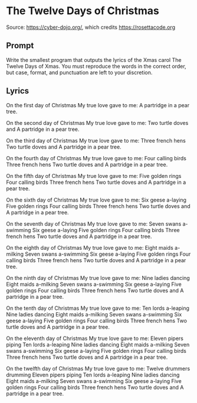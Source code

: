 # The Twelve Days of Christmas

Source: https://cyber-dojo.org/, which credits https://rosettacode.org

## Prompt

Write the smallest program that outputs the lyrics of the Xmas carol The Twelve Days of Xmas.
You must reproduce the words in the correct order, but case, format, and punctuation are left to your discretion.

## Lyrics

On the first day of Christmas
My true love gave to me:
A partridge in a pear tree.

On the second day of Christmas
My true love gave to me:
Two turtle doves and
A partridge in a pear tree.

On the third day of Christmas
My true love gave to me:
Three french hens
Two turtle doves and
A partridge in a pear tree.

On the fourth day of Christmas
My true love gave to me:
Four calling birds
Three french hens
Two turtle doves and
A partridge in a pear tree.

On the fifth day of Christmas
My true love gave to me:
Five golden rings
Four calling birds
Three french hens
Two turtle doves and
A partridge in a pear tree.

On the sixth day of Christmas
My true love gave to me:
Six geese a-laying
Five golden rings
Four calling birds
Three french hens
Two turtle doves and
A partridge in a pear tree.

On the seventh day of Christmas
My true love gave to me:
Seven swans a-swimming
Six geese a-laying
Five golden rings
Four calling birds
Three french hens
Two turtle doves and
A partridge in a pear tree.

On the eighth day of Christmas
My true love gave to me:
Eight maids a-milking
Seven swans a-swimming
Six geese a-laying
Five golden rings
Four calling birds
Three french hens
Two turtle doves and
A partridge in a pear tree.

On the ninth day of Christmas
My true love gave to me:
Nine ladies dancing
Eight maids a-milking
Seven swans a-swimming
Six geese a-laying
Five golden rings
Four calling birds
Three french hens
Two turtle doves and
A partridge in a pear tree.

On the tenth day of Christmas
My true love gave to me:
Ten lords a-leaping
Nine ladies dancing
Eight maids a-milking
Seven swans a-swimming
Six geese a-laying
Five golden rings
Four calling birds
Three french hens
Two turtle doves and
A partridge in a pear tree.

On the eleventh day of Christmas
My true love gave to me:
Eleven pipers piping
Ten lords a-leaping
Nine ladies dancing
Eight maids a-milking
Seven swans a-swimming
Six geese a-laying
Five golden rings
Four calling birds
Three french hens
Two turtle doves and
A partridge in a pear tree.

On the twelfth day of Christmas
My true love gave to me:
Twelve drummers drumming
Eleven pipers piping
Ten lords a-leaping
Nine ladies dancing
Eight maids a-milking
Seven swans a-swimming
Six geese a-laying
Five golden rings
Four calling birds
Three french hens
Two turtle doves and
A partridge in a pear tree.
